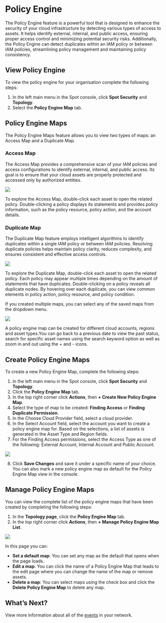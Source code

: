 # Policy Engine

The Policy Engine feature is a powerful tool that is designed to enhance the security of your cloud infrastructure by detecting various types of access to assets. It helps identify external, internal, and public access, ensuring proper access control and minimizing potential security risks. Additionally, the Policy Engine can detect duplicates within an IAM policy or between IAM policies, streamlining policy management and maintaining policy consistency.

## View Policy Engine

To view the policy engine for your organisation complete the following steps:

1. In the left main menu in the Spot console, click **Spot Security** and **Topology**.
2. Select the **Policy Engine Map** tab.

## Policy Engine Maps

The Policy Engine Maps feature allows you to view two types of maps: an Access Map and a Duplicate Map.

### Access Map

The Access Map provides a comprehensive scan of your IAM policies and access configurations to identify external, internal, and public access. Its goal is to ensure that your cloud assets are properly protected and accessed only by authorized entities.  

<img src="/spot-security/_media/policy-engine-1.png" />

To explore the Access Map, double-click each asset to open the related policy. Double-clicking a policy displays its statements and provides policy information, such as the policy resource, policy action, and the account details.

### Duplicate Map  

The Duplicate Map feature employs intelligent algorithms to identify duplicates within a single IAM policy or between IAM policies. Resolving duplicate policies helps maintain policy clarity, reduces complexity, and ensures consistent and effective access controls.

<img src="/spot-security/_media/policy-engine-2.png" />

To explore the Duplicate Map, double-click each asset to open the related policy. Each policy may appear multiple times depending on the amount of statements that have duplicates. Double-clicking on a policy reveals all duplicate nodes. By hovering over each duplicate, you can view common elements in policy action, policy resource, and policy condition.  

If you created multiple maps, you can select any of the saved maps from the dropdown menu.

<img src="/spot-security/_media/policy-engine-3.png" />

A policy engine map can be created for different cloud accounts, regions and asset types.You can go back to a previous date to view the past status, search for specific asset names using the search keyword option as well as zoom in and out using the + and - icons.

## Create Policy Engine Maps

To create a new Policy Engine Map, complete the following steps:

1. In the left main menu in the Spot console, click **Spot Security** and **Topology**.
2. Click the **Policy Engine Map** tab.
3. In the top right corner click **Actions**, then **+ Create New Policy Engine Map**.
4. Select the type of map to be created: **Finding Access** or **Finding Duplicate Permission**.  
5. In the Choose Cloud Provider field, select a cloud provider.   
6. In the Select Account field, select the account you want to create a policy engine map for. Based on the selections, a list of assets is generated in the Asset Type and Region fields.  
7. For the Finding Access permissions, select the Access Type as one of the following: External Account, Internal Account and Public Account.  

<img src="/spot-security/_media/policy-engine-4.png" />

8. Click **Save Changes** and save it under a specific name of your choice. You can also mark a new policy engine map as default for the Policy Engine Map view in the console.  

## Manage Policy Engine Maps

You can view the complete list of the policy engine maps that have been created by completing the following steps:

1. In the **Topology page**, click the **Policy Engine Map** tab.
2. In the top right corner click **Actions**, then **+ Manage Policy Engine Map List**.

<img src="/spot-security/_media/policy-engine-5.png" />  

In this page you can:

* **Set a default map**: You can set any map as the default that opens when the page loads.
* **Edit a map**: You can click the name of a Policy Engine Map that leads to the edit page where you can change the name of the map or remove assets.
* **Delete a map**: You can select maps using the check box and click the **Delete Policy Engine Map** to delete any map.

## What’s Next?

View more information about all of the [events](spot-security/features/events) in your network.

